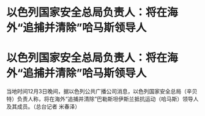 # 以色列国家安全总局负责人：将在海外“追捕并清除”哈马斯领导人

# 以色列国家安全总局负责人：将在海外“追捕并清除”哈马斯领导人

当地时间12月3日晚间，据以色列公共广播公司消息，以色列国家安全总局（辛贝特）负责人称，将在海外“追捕并清除”巴勒斯坦伊斯兰抵抗运动（哈马斯）领导人及其成员。（总台记者
米春泽）

